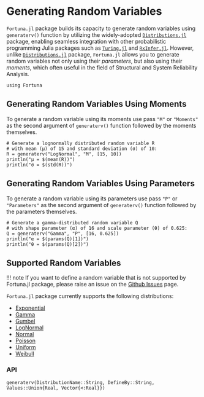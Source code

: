 # Generating Random Variables

`Fortuna.jl` package builds its capacity to generate random variables using `generaterv()` function by utilizing the widely-adopted [`Distributions.jl`](https://github.com/JuliaStats/Distributions.jl) package, enabling seamless integration with other probabilistic programming Julia packages such as [`Turing.jl`](https://github.com/TuringLang/Turing.jl) and [`RxInfer.jl`](https://github.com/biaslab/RxInfer.jl). However, unlike [`Distributions.jl`](https://github.com/JuliaStats/Distributions.jl) package, `Fortuna.jl` allows you to generate random variables not only using their *parameters*, but also using their *moments*, which often useful in the field of Structural and System Reliability Analysis.

```@setup GenerateRV
using Fortuna
```

## Generating Random Variables Using Moments

To generate a random variable using its moments use pass `"M"` or `"Moments"` as the second argument of `generaterv()` function followed by the moments themselves. 

```@example GenerateRV
# Generate a lognormally distributed random variable R 
# with mean (μ) of 15 and standard deviation (σ) of 10:
R = generaterv("LogNormal", "M", [15, 10])
println("μ = $(mean(R))")
println("σ = $(std(R))")
```

## Generating Random Variables Using Parameters

To generate a random variable using its parameters use pass `"P"` or `"Parameters"` as the second argument of `generaterv()` function followed by the parameters themselves. 

```@example GenerateRV
# Generate a gamma-distributed random variable Q 
# with shape parameter (α) of 16 and scale parameter (θ) of 0.625:
Q = generaterv("Gamma", "P", [16, 0.625])
println("α = $(params(Q)[1])")
println("θ = $(params(Q)[2])")
```

## Supported Random Variables

!!! note
    If you want to define a random variable that is not supported by Fortuna.jl package, please raise an issue on the [Github Issues](https://github.com/AkchurinDA/Fortuna.jl/issues) page.

`Fortuna.jl` package currently supports the following distributions:
- [Exponential](https://juliastats.org/Distributions.jl/latest/univariate/#Distributions.Exponential)
- [Gamma](https://juliastats.org/Distributions.jl/latest/univariate/#Distributions.Gamma)
- [Gumbel](https://juliastats.org/Distributions.jl/latest/univariate/#Distributions.Gumbel)
- [LogNormal](https://juliastats.org/Distributions.jl/latest/univariate/#Distributions.LogNormal)
- [Normal](https://juliastats.org/Distributions.jl/latest/univariate/#Distributions.Normal)
- [Poisson](https://juliastats.org/Distributions.jl/latest/univariate/#Distributions.Poisson)
- [Uniform](https://juliastats.org/Distributions.jl/latest/univariate/#Distributions.Uniform)
- [Weibull](https://juliastats.org/Distributions.jl/latest/univariate/#Distributions.Weibull)

### API

```@docs
generaterv(DistributionName::String, DefineBy::String, Values::Union{Real, Vector{<:Real}})
```
